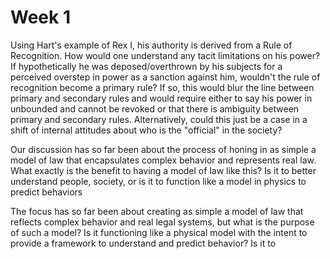 # Week 1

Using Hart's example of Rex I, his authority is derived from a Rule of Recognition. How would one understand any tacit limitations on his power? If hypothetically he was deposed/overthrown by his subjects for a perceived overstep in power as a sanction against him, wouldn't the rule of recognition become a primary rule? If so, this would blur the line between primary and secondary rules and would require either to say his power in unbounded and cannot be revoked or that there is ambiguity between primary and secondary rules. Alternatively, could this just be a case in a shift of internal attitudes about who is the "official" in the society?

Our discussion has so far been about the process of honing in as simple a model of law that encapsulates complex behavior and represents real law. What exactly is the benefit to having a model of law like this? Is it to better understand people, society, or is it to function like a model in physics to predict behaviors

The focus has so far been about creating as simple a model of law that reflects complex behavior and real legal systems, but what is the purpose of such a model? Is it functioning like a physical model with the intent to provide a framework to understand and predict behavior? Is it to 
